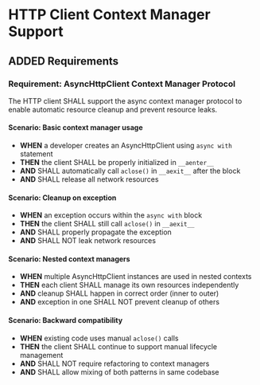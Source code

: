 # HTTP Client Context Manager Support

## ADDED Requirements

### Requirement: AsyncHttpClient Context Manager Protocol

The HTTP client SHALL support the async context manager protocol to enable automatic resource cleanup and prevent resource leaks.

#### Scenario: Basic context manager usage

- **WHEN** a developer creates an AsyncHttpClient using `async with` statement
- **THEN** the client SHALL be properly initialized in `__aenter__`
- **AND** SHALL automatically call `aclose()` in `__aexit__` after the block
- **AND** SHALL release all network resources

#### Scenario: Cleanup on exception

- **WHEN** an exception occurs within the `async with` block
- **THEN** the client SHALL still call `aclose()` in `__aexit__`
- **AND** SHALL properly propagate the exception
- **AND** SHALL NOT leak network resources

#### Scenario: Nested context managers

- **WHEN** multiple AsyncHttpClient instances are used in nested contexts
- **THEN** each client SHALL manage its own resources independently
- **AND** cleanup SHALL happen in correct order (inner to outer)
- **AND** exception in one SHALL NOT prevent cleanup of others

#### Scenario: Backward compatibility

- **WHEN** existing code uses manual `aclose()` calls
- **THEN** the client SHALL continue to support manual lifecycle management
- **AND** SHALL NOT require refactoring to context managers
- **AND** SHALL allow mixing of both patterns in same codebase

